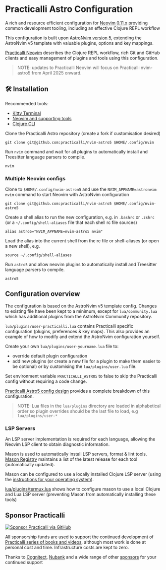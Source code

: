 # Practicalli Astro Configuration

A rich and resource efficient configuration for [Neovim 0.11.x](https://neovim.org/) providing common development tooling, including an effective Clojure REPL workflow

This configuration is built upon [AstroNvim version 5](https://github.com/AstroNvim/AstroNvim), extending the AstroNvim v5 template with valuable plugins, options and key mappings.

[Practicalli Neovim](https://practical.li/neovim/) describes the Clojure REPL workflow, rich Git and GitHub clients and easy management of plugins and tools using this configuration.

> NOTE: updates to Practicalli Neovim will focus on Practicalli nvim-astro5 from April 2025 onward.

## 🛠️ Installation

Recommended tools:

- [Kitty Terminal](https://practical.li/engineering-playbook/command-line/kitty-terminal/)
- [Neovim and supporting tools](https://practical.li/neovim/install/neovim/)
- [Clojure CLI](https://practical.li/clojure/install/)

Clone the Practicalli Astro repository (create a fork if customisation desired)

```shell
git clone git@github.com:practicalli/nvim-astro5 $HOME/.config/nvim
```

Run `nvim` command and wait for all plugins  to automatically install and Treesitter language parsers to compile.

```shell
nvim
```

### Multiple Neovim configs

Clone to `$HOME/.config/nvim-astron5` and use the `NVIM_APPNAME=astronvim nvim` command to start Neovim with AstroNvim configuration

```shell
git clone git@github.com:practicalli/nvim-astro5 $HOME/.config/nvim-astro5
```

Create a shell alias to run the new configuration, e.g. in `.bashrc` or `.zshrc` (or a `~/.config/shell-aliases` file that each shell rc file sources)

```config
alias astro5="NVIM_APPNAME=nvim-astro5 nvim"
```

Load the alias into the current shell from the rc file or shell-aliases (or open a new shell), e.g.

```shell
source ~/.config/shell-aliases
```

Run `astro5` and allow neovim plugins to automatically install and Treesitter language parsers to compile.

```shell
astro5
```


## Configuration overview

The configuration is based on the AstroNvim v5 template config.  Changes to existing file have been kept to a minimum, except for `lua/community.lua` which has additional plugins from the AstroNvim Community repository.

`lua/plugins/user-practicalli.lua` contains Practicalli specific configuration (plugins, preferences & key maps).  This also provides an example of how to modify and extend the AstroNvim configuration yourself.

Create your own `lua/plugins/user-yourname.lua` file to:

- override default plugin configuration
- add new plugins (or create a new file for a plugin to make them easier to be optional) or by customising the `lua/plugins/user.lua` file.

Set environment variable `PRACTICALLI_ASTRO5` to false to skip the Practicalli config without requiring a code change.

[Practicalli Astro5 config design](https://practical.li/neovim/reference/astro5-configuration/) provides a complete breakdown of this configuration.

> NOTE: Lua files in the `lua/plugins` directory are loaded in alphabetical order so plugin overrides should be the last file to load, e.g `lua/plugins/user-*`


### LSP Servers

An LSP server implementation is required for each language, allowing the Neovim LSP client to obtain diagnostic information.

Mason is used to automatically install LSP servers, format & lint tools.  [Mason Registry](https://mason-registry.dev/registry/list) maintains a list of the latest release for each tool (automatically updated).

Mason can be configured to use a locally installed Clojure LSP server (using the [instructions for your operating system](https://clojure-lsp.io/installation/)).

[lua/plugins/termux.lua](https://github.com/practicalli/nvim-astro5/blob/main/lua/plugins/termux.lua) shows how to configure mason to use a local Clojure and Lua LSP server (preventing Mason from automatically installing these tools)


## Sponsor Practicalli

[![Sponsor Practicalli via GitHub](https://raw.githubusercontent.com/practicalli/graphic-design/live/buttons/practicalli-github-sponsors-button.png)](https://github.com/sponsors/practicalli-johnny/)

All sponsorship funds are used to support the continued development of [Practicalli series of books and videos](https://practical.li/), although most work is done at personal cost and time. Infrastructure costs are kept to zero.

Thanks to [Cognitect](https://www.cognitect.com/), [Nubank](https://nubank.com.br/) and a wide range of other [sponsors](https://github.com/sponsors/practicalli-johnny#sponsors) for your continued support
